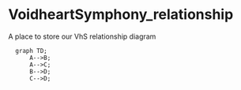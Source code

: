 # VoidheartSymphony_relationship
A place to store our VhS relationship diagram

```mermaid
  graph TD;
      A-->B;
      A-->C;
      B-->D;
      C-->D;
```
